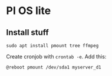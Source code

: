 # PI OS lite

## Install stuff
```
sudo apt install pmount tree ffmpeg
```
Create cronjob with `crontab -e`. Add this:
```
@reboot pmount /dev/sda1 myserver_d1
```
